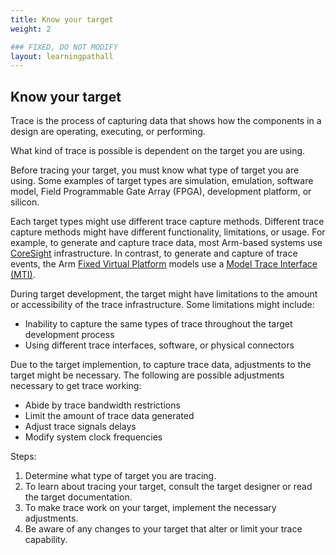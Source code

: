 ```yaml
---
title: Know your target
weight: 2

### FIXED, DO NOT MODIFY
layout: learningpathall
---
```


## Know your target
Trace is the process of capturing data that shows how the components in a design are operating, executing, or performing.

What kind of trace is possible is dependent on the target you are using.

Before tracing your target, you must know what type of target you are using. Some examples of target types are simulation, emulation, software model, Field Programmable Gate Array (FPGA), development platform, or silicon.

Each target types might use different trace capture methods. Different trace capture methods might have different functionality, limitations, or usage. For example, to generate and capture trace data, most Arm-based systems use [CoreSight](https://developer.arm.com/Architectures/CoreSight%20Architecture) infrastructure. In contrast, to generate and capture of trace events, the Arm [Fixed Virtual Platform](https://developer.arm.com/Tools%20and%20Software/Fixed%20Virtual%20Platforms) models use a [Model Trace Interface (MTI)](https://developer.arm.com/documentation/107925/latest/Introduction-to-trace-components?lang=en).

During target development, the target might have limitations to the amount or accessibility of the trace infrastructure. Some limitations might include:

- Inability to capture the same types of trace throughout the target development process 
- Using different trace interfaces, software, or physical connectors

Due to the target implemention, to capture trace data, adjustments to the target might be necessary. The following are possible adjustments necessary to get trace working:

- Abide by trace bandwidth restrictions
- Limit the amount of trace data generated
- Adjust trace signals delays
- Modify system clock frequencies

Steps:

1. Determine what type of target you are tracing.
2. To learn about tracing your target, consult the target designer or read the target documentation.
3. To make trace work on your target, implement the necessary adjustments.
4. Be aware of any changes to your target that alter or limit your trace capability.